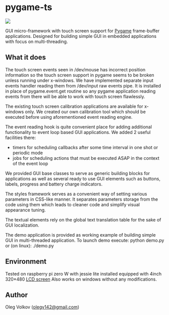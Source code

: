 # pygame-ts

![](https://github.com/olegv142/pygame-ts/blob/master/demo.png)

GUI micro-framework with touch screen support for [Pygame](http://www.pygame.org) frame-buffer applications.
Designed for building simple GUI in embedded applications with focus on multi-threading.

## What it does
The touch screen events seen in /dev/mouse has incorrect position information so the touch screen support in pygame
seems to be broken unless running under x-windows. We have implemented separate input events handler reading them from /dev/input
raw events pipe. It is installed in place of pygame.event.get routine so any pygame application reading events from there will be
able to work with touch screen flawlessly.

The existing touch screen calibration applications are available for x-windows only. We created our own calibration tool which
should be executed before using aforementioned event reading engine.

The event reading hook is quite convenient place for adding additional functionality to event loop based GUI applications.
We added 2 useful facilities there:
- timers for scheduling callbacks after some time interval in one shot or periodic mode
- jobs for scheduling actions that must be executed ASAP in the context of the event loop

We provided GUI base classes to serve as generic building blocks for applications as well as several ready to use
GUI elements such as buttons, labels, progress and battery charge indicators.

The styles framework serves as a convenient way of setting various parameters in CSS-like manner. It separates
parameters storage from the code using them which leads to cleaner code and simplify visual appearance tuning.

The textual elements rely on the global text translation table for the sake of GUI localization.

The demo application is provided as working example of building simple GUI in multi-threaded application.
To launch demo execute:
    python demo.py
or (on linux):
    ./demo.py

## Environment
Tested on raspberry pi zero W with jessie lite installed equipped with 4inch 320×480
[LCD screen](https://www.waveshare.com/product/mini-pc/raspberry-pi/displays/4inch-rpi-lcd-a.htm)
Also works on windows without any modifications.

## Author

Oleg Volkov (olegv142@gmail.com)
